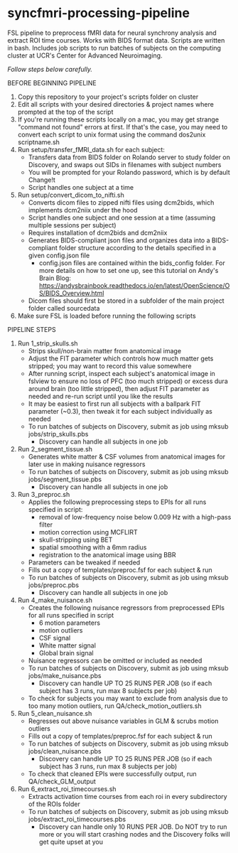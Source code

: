 # syncfmri-processing-pipeline
FSL pipeline to preprocess fMRI data for neural synchrony analysis and extract ROI time courses. Works with BIDS format data. Scripts are written in bash. Includes job scripts to run batches of subjects on the computing cluster at UCR's Center for Advanced Neuroimaging.

*Follow steps below carefully.*

BEFORE BEGINNING PIPELINE
1. Copy this repository to your project's scripts folder on cluster
2. Edit all scripts with your desired directories & project names where prompted at the top of the script
3. If you're running these scripts locally on a mac, you may get strange "command not found" errors at first. If that's the case, you may need to convert each script to unix format using the command dos2unix scriptname.sh
4. Run setup/transfer_fMRI_data.sh for each subject:
    * Transfers data from BIDS folder on Rolando server to study folder on Discovery, and swaps out SIDs in filenames with subject numbers
    * You will be prompted for your Rolando password, which is by default Change!t
    * Script handles one subject at a time
5. Run setup/convert_dicom_to_nifti.sh
    * Converts dicom files to zipped nifti files using dcm2bids, which implements dcm2niix under the hood
    * Script handles one subject and one session at a time (assuming multiple sessions per subject)
    * Requires installation of dcm2bids and dcm2niix
    * Generates BIDS-compliant json files and organizes data into a BIDS-compliant folder structure according to the details specified in a given config.json file
      * config.json files are contained within the bids_config folder. For more details on how to set one up, see this tutorial on Andy's Brain Blog: https://andysbrainbook.readthedocs.io/en/latest/OpenScience/OS/BIDS_Overview.html
    * Dicom files should first be stored in a subfolder of the main project folder called sourcedata
6. Make sure FSL is loaded before running the following scripts


PIPELINE STEPS
1. Run 1_strip_skulls.sh
    * Strips skull/non-brain matter from anatomical image
    * Adjust the FIT parameter which controls how much matter gets stripped; you may want to record this value somewhere
    * After running script, inspect each subject's anatomical image in fslview to ensure no loss of PFC (too much stripped) or excess dura around brain (too little stripped), then adjust FIT parameter as needed and re-run script until you like the results
     * It may be easiest to first run all subjects with a ballpark FIT parameter (~0.3), then tweak it for each subject individually as needed
    * To run batches of subjects on Discovery, submit as job using mksub jobs/strip_skulls.pbs
      * Discovery can handle all subjects in one job
2. Run 2_segment_tissue.sh
    * Generates white matter & CSF volumes from anatomical images for later use in making nuisance regressors
    * To run batches of subjects on Discovery, submit as job using mksub jobs/segment_tissue.pbs
      * Discovery can handle all subjects in one job
3. Run 3_preproc.sh
    * Applies the following preprocessing steps to EPIs for all runs specified in script:
      * removal of low-frequency noise below 0.009 Hz with a high-pass filter
      * motion correction using MCFLIRT
      * skull-stripping using BET
      * spatial smoothing with a 6mm radius
      * registration to the anatomical image using BBR
    * Parameters can be tweaked if needed
    * Fills out a copy of templates/preproc.fsf for each subject & run
    * To run batches of subjects on Discovery, submit as job using mksub jobs/preproc.pbs
      * Discovery can handle all subjects in one job
4. Run 4_make_nuisance.sh
    * Creates the following nuisance regressors from preprocessed EPIs for all runs specified in script
      * 6 motion parameters
      * motion outliers
      * CSF signal
      * White matter signal
      * Global brain signal
    * Nuisance regressors can be omitted or included as needed
    * To run batches of subjects on Discovery, submit as job using mksub jobs/make_nuisance.pbs
      * Discovery can handle UP TO 25 RUNS PER JOB (so if each subject has 3 runs, run max 8 subjects per job)
    * To check for subjects you may want to exclude from analysis due to too many motion outliers, run QA/check_motion_outliers.sh
5. Run 5_clean_nuisance.sh
    * Regresses out above nuisance variables in GLM & scrubs motion outliers
    * Fills out a copy of templates/preproc.fsf for each subject & run
    * To run batches of subjects on Discovery, submit as job using mksub jobs/clean_nuisance.pbs
      * Discovery can handle UP TO 25 RUNS PER JOB (so if each subject has 3 runs, run max 8 subjects per job)
    * To check that cleaned EPIs were successfully output, run QA/check_GLM_output
6. Run 6_extract_roi_timecourses.sh
    * Extracts activation time courses from each roi in every subdirectory of the ROIs folder
    * To run batches of subjects on Discovery, submit as job using mksub jobs/extract_roi_timecourses.pbs
      * Discovery can handle only 10 RUNS PER JOB. Do NOT try to run more or you will start crashing nodes and the Discovery folks will get quite upset at you
